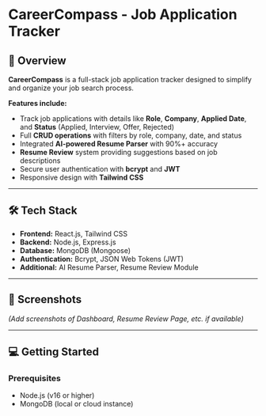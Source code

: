 # CareerCompass - Job Application Tracker


## 🚀 Overview

**CareerCompass** is a full-stack job application tracker designed to simplify and organize your job search process. 

**Features include:**
- Track job applications with details like **Role**, **Company**, **Applied Date**, and **Status** (Applied, Interview, Offer, Rejected)
- Full **CRUD operations** with filters by role, company, date, and status
- Integrated **AI-powered Resume Parser** with 90%+ accuracy
- **Resume Review** system providing suggestions based on job descriptions
- Secure user authentication with **bcrypt** and **JWT**
- Responsive design with **Tailwind CSS**

---

## 🛠️ Tech Stack

- **Frontend:** React.js, Tailwind CSS  
- **Backend:** Node.js, Express.js  
- **Database:** MongoDB (Mongoose)  
- **Authentication:** Bcrypt, JSON Web Tokens (JWT)  
- **Additional:** AI Resume Parser, Resume Review Module  

---

## 📸 Screenshots

*(Add screenshots of Dashboard, Resume Review Page, etc. if available)*

---

## 💻 Getting Started

### Prerequisites
- Node.js (v16 or higher)
- MongoDB (local or cloud instance)


